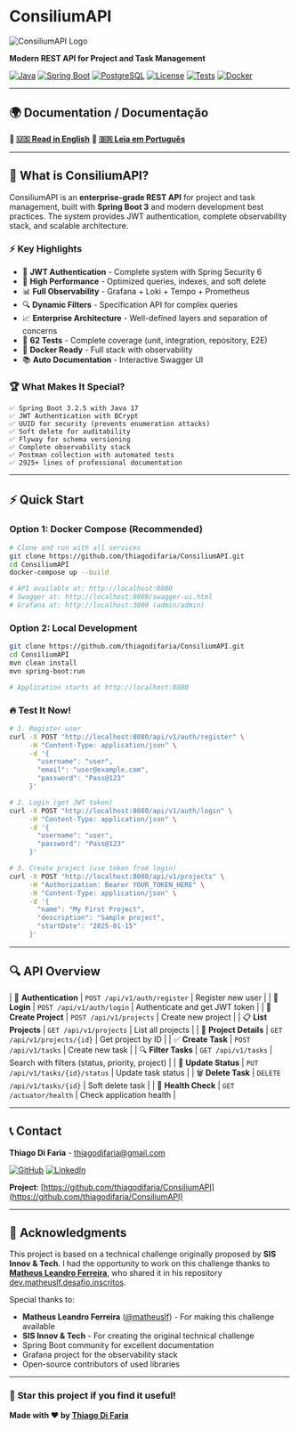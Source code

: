 # ConsiliumAPI

![ConsiliumAPI Logo](https://img.shields.io/badge/ConsiliumAPI-Project%20Management-0066cc?style=for-the-badge&logo=java)

**Modern REST API for Project and Task Management**

[![Java](https://img.shields.io/badge/Java-17+-ED8B00?style=flat&logo=openjdk&logoColor=white)](https://openjdk.org)
[![Spring Boot](https://img.shields.io/badge/Spring%20Boot-3.2.5-6DB33F?style=flat&logo=spring-boot&logoColor=white)](https://spring.io/projects/spring-boot)
[![PostgreSQL](https://img.shields.io/badge/PostgreSQL-Latest-316192?style=flat&logo=postgresql&logoColor=white)](https://www.postgresql.org)
[![License](https://img.shields.io/badge/License-MIT-green.svg?style=flat)](LICENSE)
[![Tests](https://img.shields.io/badge/Tests-62%20passing-success?style=flat)]()
[![Docker](https://img.shields.io/badge/Docker-Ready-2496ED?style=flat&logo=docker&logoColor=white)](https://docker.com)

---

## 🌍 **Documentation / Documentação**

**📖 [🇺🇸 Read in English](README_EN.md)**
**📖 [🇧🇷 Leia em Português](README_PT.md)**

---

## 🎯 What is ConsiliumAPI?

ConsiliumAPI is an **enterprise-grade REST API** for project and task management, built with **Spring Boot 3** and modern development best practices. The system provides JWT authentication, complete observability stack, and scalable architecture.

### ⚡ Key Highlights

- 🔐 **JWT Authentication** - Complete system with Spring Security 6
- 🚀 **High Performance** - Optimized queries, indexes, and soft delete
- 📊 **Full Observability** - Grafana + Loki + Tempo + Prometheus
- 🔍 **Dynamic Filters** - Specification API for complex queries
- 📈 **Enterprise Architecture** - Well-defined layers and separation of concerns
- 🧪 **62 Tests** - Complete coverage (unit, integration, repository, E2E)
- 🐳 **Docker Ready** - Full stack with observability
- 📚 **Auto Documentation** - Interactive Swagger UI

### 🏆 What Makes It Special?

```
✅ Spring Boot 3.2.5 with Java 17
✅ JWT Authentication with BCrypt
✅ UUID for security (prevents enumeration attacks)
✅ Soft delete for auditability
✅ Flyway for schema versioning
✅ Complete observability stack
✅ Postman collection with automated tests
✅ 2925+ lines of professional documentation
```

---

## ⚡ Quick Start

### Option 1: Docker Compose (Recommended)
```bash
# Clone and run with all services
git clone https://github.com/thiagodifaria/ConsiliumAPI.git
cd ConsiliumAPI
docker-compose up --build

# API available at: http://localhost:8080
# Swagger at: http://localhost:8080/swagger-ui.html
# Grafana at: http://localhost:3000 (admin/admin)
```

### Option 2: Local Development
```bash
git clone https://github.com/thiagodifaria/ConsiliumAPI.git
cd ConsiliumAPI
mvn clean install
mvn spring-boot:run

# Application starts at http://localhost:8080
```

### 🔥 Test It Now!
```bash
# 1. Register user
curl -X POST "http://localhost:8080/api/v1/auth/register" \
     -H "Content-Type: application/json" \
     -d '{
       "username": "user",
       "email": "user@example.com",
       "password": "Pass@123"
     }'

# 2. Login (get JWT token)
curl -X POST "http://localhost:8080/api/v1/auth/login" \
     -H "Content-Type: application/json" \
     -d '{
       "username": "user",
       "password": "Pass@123"
     }'

# 3. Create project (use token from login)
curl -X POST "http://localhost:8080/api/v1/projects" \
     -H "Authorization: Bearer YOUR_TOKEN_HERE" \
     -H "Content-Type: application/json" \
     -d '{
       "name": "My First Project",
       "description": "Sample project",
       "startDate": "2025-01-15"
     }'
```

---

## 🔍 API Overview

| 🔐 **Authentication** | `POST /api/v1/auth/register` | Register new user |
| 🔑 **Login** | `POST /api/v1/auth/login` | Authenticate and get JWT token |
| 📁 **Create Project** | `POST /api/v1/projects` | Create new project |
| 📋 **List Projects** | `GET /api/v1/projects` | List all projects |
| 📄 **Project Details** | `GET /api/v1/projects/{id}` | Get project by ID |
| ✅ **Create Task** | `POST /api/v1/tasks` | Create new task |
| 🔍 **Filter Tasks** | `GET /api/v1/tasks` | Search with filters (status, priority, project) |
| 🔄 **Update Status** | `PUT /api/v1/tasks/{id}/status` | Update task status |
| 🗑️ **Delete Task** | `DELETE /api/v1/tasks/{id}` | Soft delete task |
| 🏥 **Health Check** | `GET /actuator/health` | Check application health |

---

## 📞 Contact

**Thiago Di Faria** - thiagodifaria@gmail.com

[![GitHub](https://img.shields.io/badge/GitHub-@thiagodifaria-black?style=flat&logo=github)](https://github.com/thiagodifaria)
[![LinkedIn](https://img.shields.io/badge/LinkedIn-Thiago_Di_Faria-blue?style=flat&logo=linkedin)](https://linkedin.com/in/thiagodifaria)

**Project**: [https://github.com/thiagodifaria/ConsiliumAPI](https://github.com/thiagodifaria/ConsiliumAPI)

---

## 🙏 Acknowledgments

This project is based on a technical challenge originally proposed by **SIS Innov & Tech**. I had the opportunity to work on this challenge thanks to **[Matheus Leandro Ferreira](https://github.com/matheuslf)**, who shared it in his repository [dev.matheuslf.desafio.inscritos](https://github.com/matheuslf/dev.matheuslf.desafio.inscritos).

Special thanks to:
- **Matheus Leandro Ferreira** ([@matheuslf](https://github.com/matheuslf)) - For making this challenge available
- **SIS Innov & Tech** - For creating the original technical challenge
- Spring Boot community for excellent documentation
- Grafana project for the observability stack
- Open-source contributors of used libraries

---

### 🌟 **Star this project if you find it useful!**

**Made with ❤️ by [Thiago Di Faria](https://github.com/thiagodifaria)**